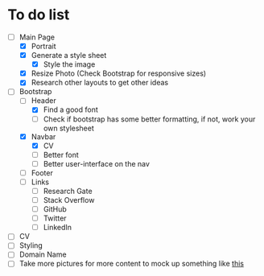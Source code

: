 # To do list
- [ ] Main Page
  - [x] Portrait
  - [x] Generate a style sheet
  	- [x] Style the image
  - [x] Resize Photo (Check Bootstrap for responsive sizes)
  - [x] Research other layouts to get other ideas
- [ ] Bootstrap
  - [ ] Header
    - [x] Find a good font
	- [ ] Check if bootstrap has some better formatting, if not, work your own
	  stylesheet
  - [x] Navbar
  	- [x] CV
	- [ ] Better font
	- [ ] Better user-interface on the nav
  - [ ] Footer
  - [ ] Links
    - [ ] Research Gate
    - [ ] Stack Overflow
    - [ ] GitHub    
    - [ ] Twitter
    - [ ] LinkedIn
- [ ] CV
- [ ] Styling
- [ ] Domain Name
- [ ] Take more pictures for more content to mock up something like [this](https://www.wix.com/website-template/view/html/1893/?siteId=31c9cc64-4739-437a-bf99-8a87fae88840&metaSiteId=7df46866-884d-4ed2-a9ea-b6f80df2ebaf&originUrl=https%3A%2F%2Fwww.wix.com%2Fwebsite%2Ftemplates%2Fhtml%2Fportfolio-cv)
